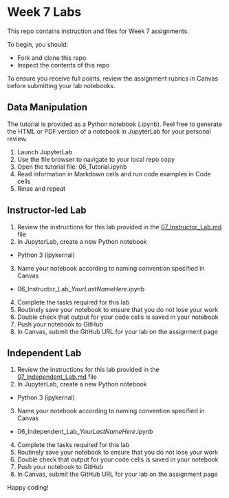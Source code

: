 # Week 7 Labs

This repo contains instruction and files for Week 7 assignments. 

To begin, you should:

* Fork and clone this repo
* Inspect the contents of this repo

To ensure you receive full points, review the assignment rubrics in Canvas before submitting your lab notebooks. 


## Data Manipulation

The tutorial is provided as a Python notebook (.ipynb). Feel free to generate the HTML or PDF version of a notebook in JupyterLab for your personal review. 

1. Launch JupyterLab
2. Use the file browser to navigate to your local repo copy
3. Open the tutorial file: 06_Tutorial.ipynb
4. Read information in Markdown cells and run code examples in Code cells
5. Rinse and repeat

## Instructor-led Lab

1. Review the instructions for this lab provided in the [07_Instructor_Lab.md](/07_Instructor_Lab.md) file
2. In JupyterLab, create a new Python notebook
  * Python 3 (ipykernal)
3. Name your notebook according to naming convention specified in Canvas
  * 06_Instructor_Lab_*YourLastNameHere*.ipynb
4. Complete the tasks required for this lab
5. Routinely save your notebook to ensure that you do not lose your work
6. Double check that output for your code cells is saved in your notebook
7. Push your notebook to GitHub
8. In Canvas, submit the GitHub URL for your lab on the assignment page

## Independent Lab

1. Review the instructions for this lab provided in the [07_Independent_Lab.md](/07_Independent_Lab.md) file
2. In JupyterLab, create a new Python notebook
  * Python 3 (ipykernal)
3. Name your notebook according to naming convention specified in Canvas
  * 06_Independent_Lab_*YourLastNameHere*.ipynb
4. Complete the tasks required for this lab
5. Routinely save your notebook to ensure that you do not lose your work
6. Double check that output for your code cells is saved in your notebook
7. Push your notebook to GitHub
8. In Canvas, submit the GitHub URL for your lab on the assignment page


Happy coding!